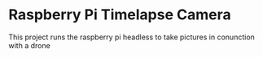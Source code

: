 # Raspberry Pi Timelapse Camera
This project runs the raspberry pi headless to take pictures in conunction with a drone
